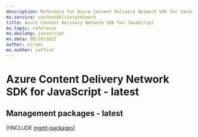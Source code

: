```yaml
---
description: Reference for Azure Content Delivery Network SDK for JavaScript
ms.service: contentdeliverynetwork
title: Azure Content Delivery Network SDK for JavaScript
ms.topic: reference
ms.devlang: javascript
ms.data: 08/10/2022
author: xirzec
ms.author: jeffish
---
```

# Azure Content Delivery Network SDK for JavaScript - latest

## Management packages - latest
[!INCLUDE [mgmt-packages](content-delivery-network-mgmt-index.md)]